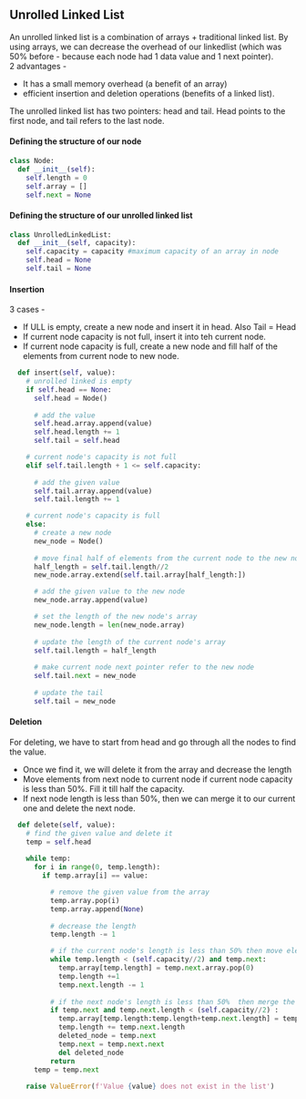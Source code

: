 ## Unrolled Linked List

An unrolled linked list is a combination of arrays + traditional linked list. By using arrays, we can decrease the overhead of our linkedlist (which was 50% before - because each node had 1 data value and 1 next pointer). 
<br/>
2 advantages - 
* It has a small memory overhead (a benefit of an array) 
* efficient insertion and deletion operations (benefits of a linked list).

The unrolled linked list has two pointers: head and tail. Head points to the first node, and tail refers to the last node.

#### Defining the structure of our node

```python
class Node:
  def __init__(self):
    self.length = 0
    self.array = []
    self.next = None
```

#### Defining the structure of our unrolled linked list
```python
class UnrolledLinkedList:
  def __init__(self, capacity):
    self.capacity = capacity #maximum capacity of an array in node
    self.head = None
    self.tail = None
```

#### Insertion

3 cases - 

* If ULL is empty, create a new node and insert it in head. Also Tail = Head
* If current node capacity is not full, insert it into teh current node. 
* If current node capacity is full, create a new node and fill half of the elements from current node to new node.

```python
  def insert(self, value):
    # unrolled linked is empty
    if self.head == None: 
      self.head = Node()
      
      # add the value
      self.head.array.append(value) 
      self.head.length += 1
      self.tail = self.head

    # current node's capacity is not full
    elif self.tail.length + 1 <= self.capacity: 
      
      # add the given value
      self.tail.array.append(value) 
      self.tail.length += 1 

    # current node's capacity is full
    else: 
      # create a new node
      new_node = Node() 
      
      # move final half of elements from the current node to the new node
      half_length = self.tail.length//2
      new_node.array.extend(self.tail.array[half_length:])

      # add the given value to the new node
      new_node.array.append(value) 

      # set the length of the new node's array
      new_node.length = len(new_node.array)
      
      # update the length of the current node's array
      self.tail.length = half_length 
      
      # make current node next pointer refer to the new node
      self.tail.next = new_node 
      
      # update the tail
      self.tail = new_node 
```

#### Deletion

For deleting, we have to start from head and go through all the nodes to find the value. 
* Once we find it, we will delete it from the array and decrease the length
* Move elements from next node to current node if current node capacity is less than 50%. Fill it till half the capacity. 
* If next node length is less than 50%, then we can merge it to our current one and delete the next node.


```python
  def delete(self, value):
    # find the given value and delete it 
    temp = self.head
    
    while temp:
      for i in range(0, temp.length):
        if temp.array[i] == value:

          # remove the given value from the array
          temp.array.pop(i) 
          temp.array.append(None)
          
          # decrease the length
          temp.length -= 1 

          # if the current node's length is less than 50% then move elements from next node's array to the current one. Only until it is filled to half the capacity. 
          while temp.length < (self.capacity//2) and temp.next:
            temp.array[temp.length] = temp.next.array.pop(0) 
            temp.length +=1
            temp.next.length -= 1
          
          # if the next node's length is less than 50%  then merge the two halves
          if temp.next and temp.next.length < (self.capacity//2) : 
            temp.array[temp.length:temp.length+temp.next.length] = temp.next.array[:temp.next.length]
            temp.length += temp.next.length
            deleted_node = temp.next
            temp.next = temp.next.next
            del deleted_node
          return 
      temp = temp.next
    
    raise ValueError(f'Value {value} does not exist in the list')
```
